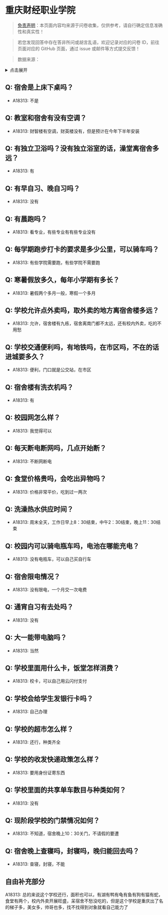 # 重庆财经职业学院

> [免责声明](https://colleges.chat/#_3)：本页面内容均来源于问卷收集，仅供参考，请自行确定信息准确性和真实性！

> 若您发现回答中存在答非所问或胡言乱语，欢迎记录对应的问卷 ID，前往页面对应的 GitHub 页面，通过 issue 或邮件等方式提交反馈！

> 数据来源：

<details><summary>点击展开</summary>
<ul>
<li>A18313: 匿名 (2023 年 06 月)</li>
</ul>
</details>

## Q: 宿舍是上床下桌吗？

- A18313: 不是

## Q: 教室和宿舍有没有空调？

- A18313: 财智楼有空调，财英楼没有，但是预计在今年下半年安装

## Q: 有独立卫浴吗？没有独立浴室的话，澡堂离宿舍多远？

- A18313: 有

## Q: 有早自习、晚自习吗？

- A18313: 没有

## Q: 有晨跑吗？

- A18313: 看专业，有些专业有有些专业没有

## Q: 每学期跑步打卡的要求是多少公里，可以骑车吗？

- A18313: 有些学院需要跑，有些学院不需要跑

## Q: 寒暑假放多久，每年小学期有多长？

- A18313: 暑假两个多月一般，寒假一个多月

## Q: 学校允许点外卖吗，取外卖的地方离宿舍楼多远？

- A18313: 允许，宿舍楼有九栋，宿舍离南门都不太远，还有校内外卖，吃的不用愁

## Q: 学校交通便利吗，有地铁吗，在市区吗，不在的话进城要多久？

- A18313: 便利，门口就是公交站，在市区

## Q: 宿舍楼有洗衣机吗？

- A18313: 有

## Q: 校园网怎么样？

- A18313: 我觉得可以

## Q: 每天断电断网吗，几点开始断？

- A18313: 不断网断电

## Q: 食堂价格贵吗，会吃出异物吗？

- A18313: 价格非常平价，吃到过一两次

## Q: 洗澡热水供应时间？

- A18313: 周末全天，工作日早上8：30结束，中午2：30结束，晚上11：30结束

## Q: 校园内可以骑电瓶车吗，电池在哪能充电？

- A18313: 没有电瓶车，可以自己买自行车

## Q: 宿舍限电情况？

- A18313: 没有限电，一个月交一次电费

## Q: 通宵自习有去处吗？

- A18313: 没有

## Q: 大一能带电脑吗？

- A18313: 当然

## Q: 学校里面用什么卡，饭堂怎样消费？

- A18313: 校卡，可以自己用云闪付支付

## Q: 学校会给学生发银行卡吗？

- A18313: 自己办理

## Q: 学校的超市怎么样？

- A18313: 还行，种类齐全

## Q: 学校的收发快递政策怎么样？

- A18313: 要用身份证寄东西

## Q: 学校里面的共享单车数目与种类如何？

- A18313: 没有

## Q: 现阶段学校的门禁情况如何？

- A18313: 不知道，宿舍晚上10：30关门，不请假的要遭

## Q: 宿舍晚上查寝吗，封寝吗，晚归能回去吗？

- A18313: 查寝，封寝，不能

## 自由补充部分

A18313: 总的来说这个学校还行，面积也可以，有湖有鸭有龟有鱼有狗有猫有蛇，食堂有两个，校内外卖开展旺盛，呆宿舍不愁没吃的，但是这个学校是重庆出了名的梯子多，美女多，帅哥也多，找不找得到对象就看自己能力了